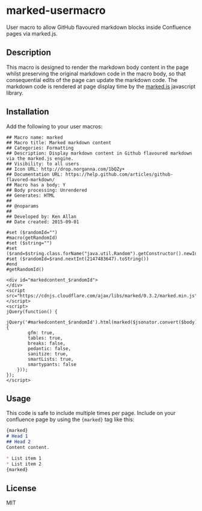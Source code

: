 # marked-usermacro
User macro to allow GitHub flavoured markdown blocks inside Confluence pages via marked.js.

## Description
This macro is designed to render the markdown body content in the page whilst preserving the original markdown code in the macro body, so that consequential edits of the page can update the markdown code.
The markdown code is rendered at page display time by the [marked.js](https://github.com/chjj/marked) javascript library.

## Installation
Add the following to your user macros:

```
## Macro name: marked
## Macro title: Marked markdown content
## Categories: Formatting
## Description: Display markdown content in Github flavoured markdown via the marked.js engine.
## Visibility: to all users
## Icon URL: http://drop.norganna.com/1bQZy+
## Documentation URL: https://help.github.com/articles/github-flavored-markdown/
## Macro has a body: Y
## Body processing: Unrendered
## Generates: HTML
##
## @noparams
##
## Developed by: Ken Allan
## Date created: 2015-09-01

#set ($randomId="")
#macro(getRandomId)
#set ($string="")
#set ($rand=$string.class.forName("java.util.Random").getConstructor().newInstance())
#set ($randomId=$rand.nextInt(2147483647).toString())
#end
#getRandomId()

<div id="markedcontent_$randomId">
</div>
<script src="https://cdnjs.cloudflare.com/ajax/libs/marked/0.3.2/marked.min.js">
</script>
<script>
jQuery(function() {
    jQuery('#markedcontent_$randomId').html(marked($jsonator.convert($body).serialize(),{
        gfm: true,
        tables: true,
        breaks: false,
        pedantic: false,
        sanitize: true,
        smartLists: true,
        smartypants: false
    }));
});
</script>
```

## Usage
This code is safe to include multiple times per page.
Include on your confluence page by using the `{marked}` tag like this:

```markdown
{marked}
# Head 1
## Head 2
Content content.

* List item 1
* List item 2
{marked}
```

## License

MIT

